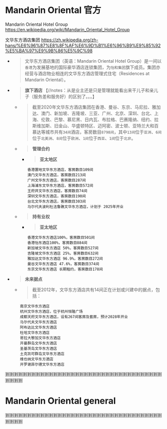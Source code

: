 
# Mandarin Oriental 官方

Mandarin Oriental Hotel Group https://en.wikipedia.org/wiki/Mandarin_Oriental_Hotel_Group

文华东方酒店集团 https://zh.wikipedia.org/zh-hans/%E6%96%87%E8%8F%AF%E6%9D%B1%E6%96%B9%E9%85%92%E5%BA%97%E9%9B%86%E5%9C%98
- > 文华东方酒店集团（英语：Mandarin Oriental Hotel Group）是一间以`香港`为发展基地的国际豪华酒店连锁集团，为`怡和集团`旗下成员。集团亦经营与酒店物业相连的文华东方酒店管理式住宅（Residences at Mandarin Oriental）。
- > **旗下酒店**  【//notes：从是业主还是只是管理就能看出来干儿子和亲儿子（服务差和服务好）的区别了。。。】
  * > 截至2020年文华东方酒店集团在香港、曼谷、东京、马尼拉、雅加达、澳门、新加坡、吉隆坡、三亚、广州、北京、深圳、台北、上海、伦敦、巴黎、慕尼黑、日内瓦、布拉格、巴赛隆纳、纽约、拉斯维加斯、旧金山、华盛顿特区、迈阿密、波士顿、亚特兰大和百慕达等城市共有`34间`酒店，客房数目`8798间`，其中`13间`位于`亚洲`、`6间`位于`北美洲`、`8间`位于`欧洲`、`1间`位于`西亚`、`1间`位于`北非`。
  * > **管理合约**
    + > **亚太地区**
      ```console
      香港置地文华东方酒店，客房数目109间
      澳门文华东方酒店，客房数目213间
      广州文华东方酒店，客房数目287间
      上海浦东文华东方酒店，客房数目572间
      王府井文华东方酒店，客房数目74间
      深圳文华东方酒店，客房数目190间
      台北文华东方酒店，客房数目303间
      马尔代夫波利杜法鲁礁文华东方酒店，计划于 2025年开业
      ```
  * > **持有业权**
    + > **亚太地区**
      ```console
      香港文华东方酒店100%，客房数目501间
      香港怡东酒店100%，客房数目884间
      新加坡文华东方酒店 50%，客房数目527间
      吉隆坡文华东方酒店 25%，客房数目632间
      雅加达文华东方酒店 96.9%，客房数目272间
      曼谷文华东方酒店 47.6%，客房数目374间
      东京文华东方酒店 长期租约，客房数目178间
      ```
- > **未来据点**
  * > 截至2012年，文华东方酒店共有14间正在计划或兴建中的据点，包括：
    ```console
    南京文华东方酒店
    杭州文华东方酒店，位于杭州恒隆广场
    成都天府文华东方酒店，设有267间客房及套房，预计2028年开业
    马尔代夫文华东方酒店
    阿布达比文华东方酒店
    杜哈文华东方酒店
    哥拉大黎加文华东方酒店
    开曼群岛文华东方酒店
    圣基茨岛文华东方酒店
    土克凯可群岛文华东方酒店
    维也纳文华东方酒店
    开罗谢菲尔德文华东方酒店
    ```

:u5272::u5272::u5272::u5272::u5272::u5272::u5272::u5272::u5272::u5272::u5272::u5272::u5272::u5272::u5272::u5272::u5272::u5272::u5272::u5272::u5272::u5272::u5272::u5272::u5272::u5272::u5272::u5272::u5272::u5272::u5272::u5272::u5272::u5272::u5272::u5272::u5272::u5272::u5272::u5272:

# Mandarin Oriental general

:u5272::u5272::u5272::u5272::u5272::u5272::u5272::u5272::u5272::u5272::u5272::u5272::u5272::u5272::u5272::u5272::u5272::u5272::u5272::u5272::u5272::u5272::u5272::u5272::u5272::u5272::u5272::u5272::u5272::u5272::u5272::u5272::u5272::u5272::u5272::u5272::u5272::u5272::u5272::u5272:
